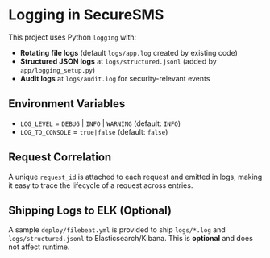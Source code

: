 
# Logging in SecureSMS

This project uses Python `logging` with:
- **Rotating file logs** (default `logs/app.log` created by existing code)
- **Structured JSON logs** at `logs/structured.jsonl` (added by `app/logging_setup.py`)
- **Audit logs** at `logs/audit.log` for security-relevant events

## Environment Variables

- `LOG_LEVEL` = `DEBUG` | `INFO` | `WARNING` (default: `INFO`)
- `LOG_TO_CONSOLE` = `true|false` (default: `false`)

## Request Correlation

A unique `request_id` is attached to each request and emitted in logs, making it easy to trace the lifecycle of a request across entries.

## Shipping Logs to ELK (Optional)

A sample `deploy/filebeat.yml` is provided to ship `logs/*.log` and `logs/structured.jsonl` to Elasticsearch/Kibana. This is **optional** and does not affect runtime.
